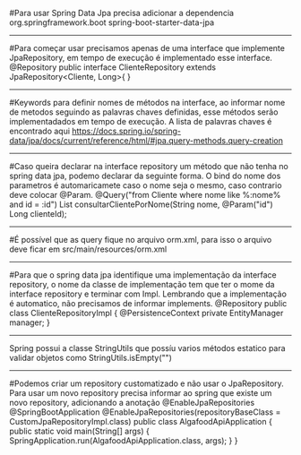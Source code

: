 #Para usar Spring Data Jpa precisa adicionar a dependencia 
<dependency>
	<groupId>org.springframework.boot</groupId>
	<artifactId>spring-boot-starter-data-jpa</artifactId>
</dependency>

--------------------------------------------------------------
#Para começar usar precisamos apenas de uma interface que implemente JpaRepository, em tempo de execução é implementado 
esse interface.
@Repository
public interface ClienteRepository extends JpaRepository<Cliente, Long>{
}

----------------------------------------------------------------
#Keywords para definir nomes de métodos na interface, ao informar nome de metodos seguindo as palavras
chaves definidas, esse métodos serão implementadados em tempo de execução. A lista de palavras chaves é encontrado 
aqui https://docs.spring.io/spring-data/jpa/docs/current/reference/html/#jpa.query-methods.query-creation

--------------------------------------------------------------------
#Caso queira declarar na interface repository um método que não tenha no spring data jpa, podemo declarar da seguinte
forma. O bind do nome dos parametros é automaricamete caso o nome seja o mesmo, caso contrario deve colocar @Param.
@Query("from Cliente where nome like %:nome% and id = :id")
List<Cliente> consultarClientePorNome(String nome, @Param("id") Long clienteId);

--------------------------------------------------------
#É possível que as query fique no arquivo orm.xml, para isso o arquivo deve ficar em src/main/resources/orm.xml

--------------------------------------------------------
#Para que o spring data jpa identifique uma implementação da interface repository, o nome da classe de implementação
tem que ter o mome da interface repository e terminar com Impl. Lembrando que a implementação é automatico, não precisamos
de informar implements.
@Repository
public class ClienteRepositoryImpl {
	@PersistenceContext
	private EntityManager manager;
}

-----------------------------------------------
Spring possui a classe StringUtils que possíu varios métodos estatico para validar objetos como StringUtils.isEmpty("")

-----------------------------------------------
#Podemos criar um repository customatizado e não usar o JpaRepository. Para usar um novo repository precisa informar
ao spring que existe um novo repository, adicionando a anotação @EnableJpaRepositories
@SpringBootApplication
@EnableJpaRepositories(repositoryBaseClass = CustomJpaRepositoryImpl.class)
public class AlgafoodApiApplication {
	public static void main(String[] args) {
		SpringApplication.run(AlgafoodApiApplication.class, args);
	}
}